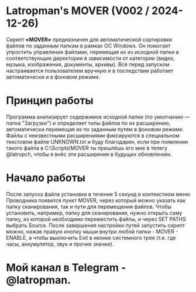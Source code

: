 # Latropman's MOVER (V002 / 2024-12-26)
Скрипт **«MOVER»** предназначен для автоматической сортировки файлов по заданным папкам в рамках ОС Windows. Он помогает упростить управление файлами, перемещая их из исходной папки в соответствующие директории в зависимости от категории (видео, музыка, изображения, документы, архивы). Всё перед запуском настраивается пользователем вручную и в последствии работает автоматически и в фоновом режиме.

# Принцип работы
Программа анализирует содержимое исходной папки (по умолчанию — папка "Загрузки") и определяет типы файлов по их расширению, автоматически перемещая их по заданным путям в фоновом режиме. Файлы с неизвестными расширениями фиксируются в специальном текстовом файле UNKNOWN.txt и буду благодарен, если при появлении такого файла в C:\Scripts\MOVER ты пришлёшь его мне в телегу @latropch, чтобы я внёс эти расширения в будущих обновлениях.

# Начало работы
После запуска файла установки в течение 5 секунд в контекстном меню Проводника появится пункт MOVER, через который можно указать как папку сканирования, так и пути для перемещения файлов. Чтобы установить, например, папку для сканирования, нужно открыть саму папку, из которой необходимо переместить файлы, и через SET PATHS выбрать Source. После завершения настройки путей запустить скрипт можно, нажав правую кнопку мыши внутри любой папки - MOVER - ENABLE, а чтобы выключить Exit в иконке системного трея (т.е. где часы, аккумулятор, звук и прочие значки).

# Мой канал в Telegram - @latropman.
